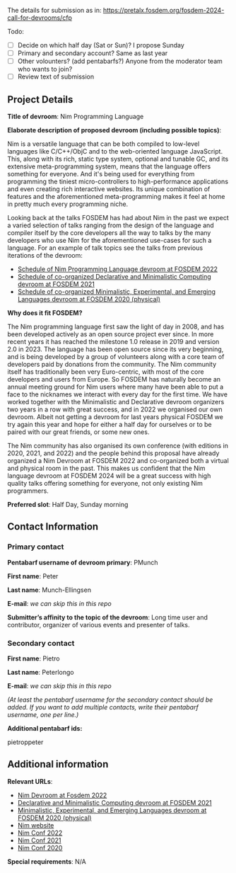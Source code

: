 The details for submission as in: https://pretalx.fosdem.org/fosdem-2024-call-for-devrooms/cfp

Todo:
- [ ] Decide on which half day (Sat or Sun)? I propose Sunday
- [ ] Primary and secondary account? Same as last year
- [ ] Other volounters? (add pentabarfs?) Anyone from the moderator team who
  wants to join?
- [ ] Review text of submission

## Project Details

**Title of devroom**: Nim Programming Language

**Elaborate description of proposed devroom (including possible topics)**:

Nim is a versatile language that can be both compiled to low-level languages
like C/C++/ObjC and to the web-oriented language JavaScript. This, along with
its rich, static type system, optional and tunable GC, and its extensive
meta-programming system, means that the language offers something for everyone.
And it's being used for everything from programming the tiniest
micro-controllers to high-performance applications and even creating rich
interactive websites. Its unique combination of features and the aforementioned
meta-programming makes it feel at home in pretty much every programming niche.

Looking back at the talks FOSDEM has had about Nim in the past we expect a
varied selection of talks ranging from the design of the language and compiler
itself by the core developers all the way to talks by the many developers who
use Nim for the aforementioned use-cases for such a language. For an example of
talk topics see the talks from previous iterations of the devroom:
- [Schedule of Nim Programming Language devroom at FOSDEM 2022](https://archive.fosdem.org/2022/schedule/track/nim_programming_language/)
- [Schedule of co-organized Declarative and Minimalistic Computing devroom at FOSDEM 2021](https://archive.fosdem.org/2021/schedule/track/declarative_and_minimalistic_computing/)
- [Schedule of co-organized Minimalistic, Experimental, and Emerging Languages devroom at FOSDEM 2020 (physical)](https://archive.fosdem.org/2020/schedule/track/minimalistic_experimental_and_emerging_languages/)

**Why does it fit FOSDEM?**

The Nim programming language first saw the light of day in 2008, and has been
developed actively as an open source project ever since. In more recent years
it has reached the milestone 1.0 release in 2019 and version 2.0 in 2023. The
language has been open source since its very beginning, and is being developed
by a group of volunteers along with a core team of developers paid by donations
from the community. The Nim community itself has traditionally been very
Euro-centric, with most of the core developers and users from Europe. So FOSDEM
has naturally become an annual meeting ground for Nim users where many have
been able to put a face to the nicknames we interact with every day for the
first time. We have worked together with the Minimalistic and Declarative
devroom organizers two years in a row with great success, and in 2022 we
organised our own devroom. Albeit not getting a devroom for last years physical
FOSDEM we try again this year and hope for either a half day for ourselves or
to be paired with our great friends, or some new ones.

The Nim community has also organised its own conference (with editions in 2020,
2021, and 2022) and the people behind this proposal have already organized a
Nim Devroom at FOSDEM 2022 and co-organized both a virtual and physical room in
the past. This makes us confident that the Nim language devroom at FOSDEM 2024
will be a great success with high quality talks offering something for
everyone, not only existing Nim programmers.

**Preferred slot**: Half Day, Sunday morning

## Contact Information

### Primary contact

**Pentabarf username of devroom primary**: PMunch

**First name**: Peter

**Last name**: Munch-Ellingsen

**E-mail**: *we can skip this in this repo*

**Submitter’s affinity to the topic of the devroom**: Long time user and contributor, organizer of various events and presenter of talks.

### Secondary contact

**First name**: Pietro

**Last name**: Peterlongo

**E-mail**: *we can skip this in this repo*

*(At least the pentabarf username for the secondary contact should be added. If you want to add multiple contacts, write their pentabarf username, one per line.)*

**Additional pentabarf ids:**

pietroppeter

## Additional information

**Relevant URLs**:

- [Nim Devroom at Fosdem 2022](https://archive.fosdem.org/2022/schedule/track/nim_programming_language/)
- [Declarative and Minimalistic Computing devroom at FOSDEM 2021](https://archive.fosdem.org/2021/schedule/track/declarative_and_minimalistic_computing/)
- [Minimalistic, Experimental, and Emerging Languages devroom at FOSDEM 2020 (physical)](https://archive.fosdem.org/2020/schedule/track/minimalistic_experimental_and_emerging_languages/)
- [Nim website](https://nim-lang.org)
- [Nim Conf 2022](https://conf.nim-lang.org/)
- [Nim Conf 2021](https://conf.nim-lang.org/2021/)
- [Nim Conf 2020](https://conf.nim-lang.org/2020/)

**Special requirements**:
N/A
